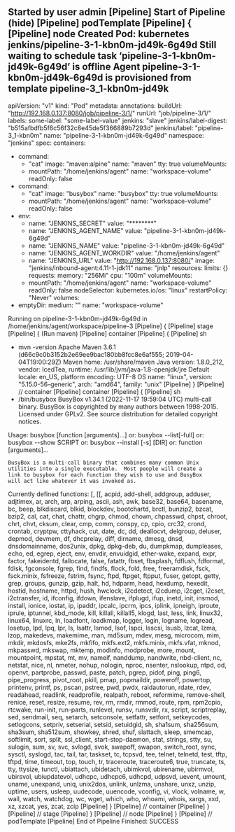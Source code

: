 Started by user admin
[Pipeline] Start of Pipeline (hide)
[Pipeline] podTemplate
[Pipeline] {
[Pipeline] node
Created Pod: kubernetes jenkins/pipeline-3-1-kbn0m-jd49k-6g49d
Still waiting to schedule task
‘pipeline-3-1-kbn0m-jd49k-6g49d’ is offline
Agent pipeline-3-1-kbn0m-jd49k-6g49d is provisioned from template pipeline-3_1-kbn0m-jd49k
---
apiVersion: "v1"
kind: "Pod"
metadata:
  annotations:
    buildUrl: "http://192.168.0.137:8080/job/pipeline-3/1/"
    runUrl: "job/pipeline-3/1/"
  labels:
    some-label: "some-label-value"
    jenkins: "slave"
    jenkins/label-digest: "b515afbdfb5f6c56f32c8e45de5f366889b7293d"
    jenkins/label: "pipeline-3_1-kbn0m"
  name: "pipeline-3-1-kbn0m-jd49k-6g49d"
  namespace: "jenkins"
spec:
  containers:
  - command:
    - "cat"
    image: "maven:alpine"
    name: "maven"
    tty: true
    volumeMounts:
    - mountPath: "/home/jenkins/agent"
      name: "workspace-volume"
      readOnly: false
  - command:
    - "cat"
    image: "busybox"
    name: "busybox"
    tty: true
    volumeMounts:
    - mountPath: "/home/jenkins/agent"
      name: "workspace-volume"
      readOnly: false
  - env:
    - name: "JENKINS_SECRET"
      value: "********"
    - name: "JENKINS_AGENT_NAME"
      value: "pipeline-3-1-kbn0m-jd49k-6g49d"
    - name: "JENKINS_NAME"
      value: "pipeline-3-1-kbn0m-jd49k-6g49d"
    - name: "JENKINS_AGENT_WORKDIR"
      value: "/home/jenkins/agent"
    - name: "JENKINS_URL"
      value: "http://192.168.0.137:8080/"
    image: "jenkins/inbound-agent:4.11-1-jdk11"
    name: "jnlp"
    resources:
      limits: {}
      requests:
        memory: "256Mi"
        cpu: "100m"
    volumeMounts:
    - mountPath: "/home/jenkins/agent"
      name: "workspace-volume"
      readOnly: false
  nodeSelector:
    kubernetes.io/os: "linux"
  restartPolicy: "Never"
  volumes:
  - emptyDir:
      medium: ""
    name: "workspace-volume"

Running on pipeline-3-1-kbn0m-jd49k-6g49d in /home/jenkins/agent/workspace/pipeline-3
[Pipeline] {
[Pipeline] stage
[Pipeline] { (Run maven)
[Pipeline] container
[Pipeline] {
[Pipeline] sh
+ mvn -version
Apache Maven 3.6.1 (d66c9c0b3152b2e69ee9bac180bb8fcc8e6af555; 2019-04-04T19:00:29Z)
Maven home: /usr/share/maven
Java version: 1.8.0_212, vendor: IcedTea, runtime: /usr/lib/jvm/java-1.8-openjdk/jre
Default locale: en_US, platform encoding: UTF-8
OS name: "linux", version: "5.15.0-56-generic", arch: "amd64", family: "unix"
[Pipeline] }
[Pipeline] // container
[Pipeline] container
[Pipeline] {
[Pipeline] sh
+ /bin/busybox
BusyBox v1.34.1 (2022-11-17 19:59:04 UTC) multi-call binary.
BusyBox is copyrighted by many authors between 1998-2015.
Licensed under GPLv2. See source distribution for detailed
copyright notices.

Usage: busybox [function [arguments]...]
   or: busybox --list[-full]
   or: busybox --show SCRIPT
   or: busybox --install [-s] [DIR]
   or: function [arguments]...

	BusyBox is a multi-call binary that combines many common Unix
	utilities into a single executable.  Most people will create a
	link to busybox for each function they wish to use and BusyBox
	will act like whatever it was invoked as.

Currently defined functions:
	[, [[, acpid, add-shell, addgroup, adduser, adjtimex, ar, arch, arp,
	arping, ascii, ash, awk, base32, base64, basename, bc, beep,
	blkdiscard, blkid, blockdev, bootchartd, brctl, bunzip2, bzcat, bzip2,
	cal, cat, chat, chattr, chgrp, chmod, chown, chpasswd, chpst, chroot,
	chrt, chvt, cksum, clear, cmp, comm, conspy, cp, cpio, crc32, crond,
	crontab, cryptpw, cttyhack, cut, date, dc, dd, deallocvt, delgroup,
	deluser, depmod, devmem, df, dhcprelay, diff, dirname, dmesg, dnsd,
	dnsdomainname, dos2unix, dpkg, dpkg-deb, du, dumpkmap, dumpleases,
	echo, ed, egrep, eject, env, envdir, envuidgid, ether-wake, expand,
	expr, factor, fakeidentd, fallocate, false, fatattr, fbset, fbsplash,
	fdflush, fdformat, fdisk, fgconsole, fgrep, find, findfs, flock, fold,
	free, freeramdisk, fsck, fsck.minix, fsfreeze, fstrim, fsync, ftpd,
	ftpget, ftpput, fuser, getopt, getty, grep, groups, gunzip, gzip, halt,
	hd, hdparm, head, hexdump, hexedit, hostid, hostname, httpd, hush,
	hwclock, i2cdetect, i2cdump, i2cget, i2cset, i2ctransfer, id, ifconfig,
	ifdown, ifenslave, ifplugd, ifup, inetd, init, insmod, install, ionice,
	iostat, ip, ipaddr, ipcalc, ipcrm, ipcs, iplink, ipneigh, iproute,
	iprule, iptunnel, kbd_mode, kill, killall, killall5, klogd, last, less,
	link, linux32, linux64, linuxrc, ln, loadfont, loadkmap, logger, login,
	logname, logread, losetup, lpd, lpq, lpr, ls, lsattr, lsmod, lsof,
	lspci, lsscsi, lsusb, lzcat, lzma, lzop, makedevs, makemime, man,
	md5sum, mdev, mesg, microcom, mim, mkdir, mkdosfs, mke2fs, mkfifo,
	mkfs.ext2, mkfs.minix, mkfs.vfat, mknod, mkpasswd, mkswap, mktemp,
	modinfo, modprobe, more, mount, mountpoint, mpstat, mt, mv, nameif,
	nanddump, nandwrite, nbd-client, nc, netstat, nice, nl, nmeter, nohup,
	nologin, nproc, nsenter, nslookup, ntpd, od, openvt, partprobe, passwd,
	paste, patch, pgrep, pidof, ping, ping6, pipe_progress, pivot_root,
	pkill, pmap, popmaildir, poweroff, powertop, printenv, printf, ps,
	pscan, pstree, pwd, pwdx, raidautorun, rdate, rdev, readahead,
	readlink, readprofile, realpath, reboot, reformime, remove-shell,
	renice, reset, resize, resume, rev, rm, rmdir, rmmod, route, rpm,
	rpm2cpio, rtcwake, run-init, run-parts, runlevel, runsv, runsvdir, rx,
	script, scriptreplay, sed, sendmail, seq, setarch, setconsole,
	setfattr, setfont, setkeycodes, setlogcons, setpriv, setserial, setsid,
	setuidgid, sh, sha1sum, sha256sum, sha3sum, sha512sum, showkey, shred,
	shuf, slattach, sleep, smemcap, softlimit, sort, split, ssl_client,
	start-stop-daemon, stat, strings, stty, su, sulogin, sum, sv, svc,
	svlogd, svok, swapoff, swapon, switch_root, sync, sysctl, syslogd, tac,
	tail, tar, taskset, tc, tcpsvd, tee, telnet, telnetd, test, tftp,
	tftpd, time, timeout, top, touch, tr, traceroute, traceroute6, true,
	truncate, ts, tty, ttysize, tunctl, ubiattach, ubidetach, ubimkvol,
	ubirename, ubirmvol, ubirsvol, ubiupdatevol, udhcpc, udhcpc6, udhcpd,
	udpsvd, uevent, umount, uname, unexpand, uniq, unix2dos, unlink,
	unlzma, unshare, unxz, unzip, uptime, users, usleep, uudecode,
	uuencode, vconfig, vi, vlock, volname, w, wall, watch, watchdog, wc,
	wget, which, who, whoami, whois, xargs, xxd, xz, xzcat, yes, zcat,
	zcip
[Pipeline] }
[Pipeline] // container
[Pipeline] }
[Pipeline] // stage
[Pipeline] }
[Pipeline] // node
[Pipeline] }
[Pipeline] // podTemplate
[Pipeline] End of Pipeline
Finished: SUCCESS